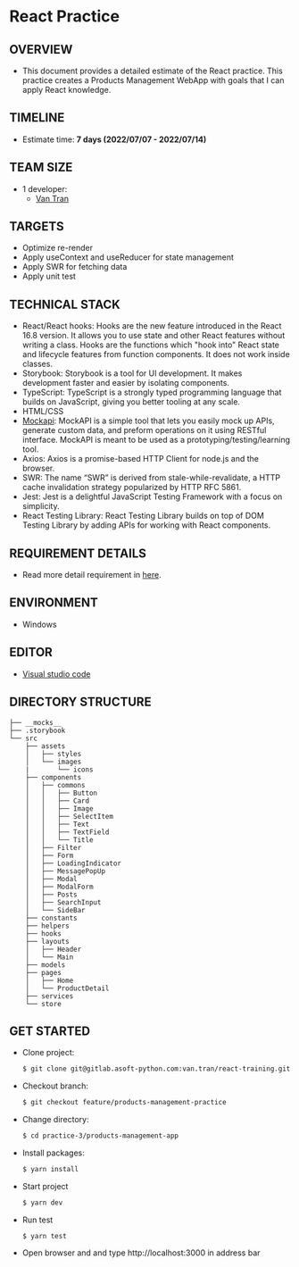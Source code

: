 # React Practice

## OVERVIEW

- This document provides a detailed estimate of the React practice. This practice creates a Products Management WebApp with goals that I can apply React knowledge.

## TIMELINE

- Estimate time: **7 days (2022/07/07 - 2022/07/14)**

## TEAM SIZE

- 1 developer:
  - [Van Tran](van.tran@asnet.com.vn)

## TARGETS

- Optimize re-render
- Apply useContext and useReducer for state management
- Apply SWR for fetching data
- Apply unit test

## TECHNICAL STACK

- React/React hooks: Hooks are the new feature introduced in the React 16.8 version. It allows you to use state and other React features without writing a class. Hooks are the functions which "hook into" React state and lifecycle features from function components. It does not work inside classes.
- Storybook: Storybook is a tool for UI development. It makes development faster and easier by isolating components.
- TypeScript: TypeScript is a strongly typed programming language that builds on JavaScript, giving you better tooling at any scale.
- HTML/CSS
- [Mockapi](https://mockapi.io/): MockAPI is a simple tool that lets you easily mock up APIs, generate custom data, and preform operations on it using RESTful interface. MockAPI is meant to be used as a prototyping/testing/learning tool.
- Axios: Axios is a promise-based HTTP Client for node.js and the browser.
- SWR: The name “SWR” is derived from stale-while-revalidate, a HTTP cache invalidation strategy popularized by HTTP RFC 5861.
- Jest: Jest is a delightful JavaScript Testing Framework with a focus on simplicity.
- React Testing Library: React Testing Library builds on top of DOM Testing Library by adding APIs for working with React components.

## REQUIREMENT DETAILS

- Read more detail requirement in [here](https://docs.google.com/document/d/129n2dhTinppdSKM7Pb_7MIP3ZyIYDiamli1h6k7N2ug/edit?usp=sharing).

## ENVIRONMENT

- Windows

## EDITOR

- [Visual studio code](https://code.visualstudio.com)

## DIRECTORY STRUCTURE

```
├── __mocks__
├── .storybook
└── src
    ├── assets
    │   ├── styles
    │   └── images
    |       └── icons
    ├── components
    │   ├── commons
    │   │   ├── Button
    │   │   ├── Card
    │   │   ├── Image
    │   │   ├── SelectItem
    │   │   ├── Text
    │   │   ├── TextField
    │   │   └── Title
    │   ├── Filter
    │   ├── Form
    │   ├── LoadingIndicator
    │   ├── MessagePopUp
    │   ├── Modal
    │   ├── ModalForm
    │   ├── Posts
    │   ├── SearchInput
    │   └── SideBar
    ├── constants
    ├── helpers
    ├── hooks
    ├── layouts
    │   ├── Header
    │   └── Main
    ├── models
    ├── pages
    │   ├── Home
    │   └── ProductDetail
    ├── services
    └── store

```

## GET STARTED

- Clone project:

  ```bash
  $ git clone git@gitlab.asoft-python.com:van.tran/react-training.git
  ```

- Checkout branch:

  ```bash
  $ git checkout feature/products-management-practice
  ```

- Change directory:

  ```bash
  $ cd practice-3/products-management-app
  ```

- Install packages:

  ```bash
  $ yarn install
  ```

- Start project

  ```bash
  $ yarn dev
  ```

- Run test

  ```
  $ yarn test
  ```

- Open browser and and type http://localhost:3000 in address bar
